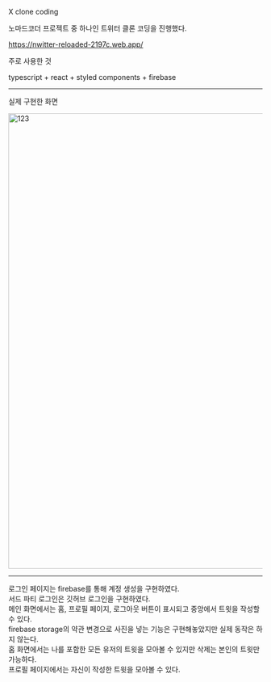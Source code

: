 X clone coding

노마드코더 프로젝트 중 하나인 트위터 클론 코딩을 진행했다.

https://nwitter-reloaded-2197c.web.app/

주로 사용한 것

typescript + react + styled components + firebase

-----------

실제 구현한 화면

<img width="2723" height="903" alt="123" src="https://github.com/user-attachments/assets/bf28d248-9d8a-4ce7-9fac-3d762d0e579c" />




------------

로그인 페이지는 firebase를 통해 계정 생성을 구현하였다. <br/>
서드 파티 로그인은 깃허브 로그인을 구현하였다.<br/>
메인 화면에서는 홈, 프로필 페이지, 로그아웃 버튼이 표시되고 중앙에서 트윗을 작성할 수 있다.<br/>
firebase storage의 약관 변경으로 사진을 넣는 기능은 구현해놓았지만 실제 동작은 하지 않는다.<br/>
홈 화면에서는 나를 포함한 모든 유저의 트윗을 모아볼 수 있지만 삭제는 본인의 트윗만 가능하다.<br/>
프로필 페이지에서는 자신이 작성한 트윗을 모아볼 수 있다.<br/>
